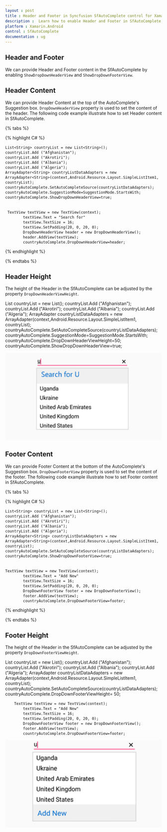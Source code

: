 ```yaml
---
layout : post
title : Header and Footer in Syncfusion SfAutoComplete control for Xamarin.Android
description :  Learn how to enable Header and Footer in SfAutoComplete
platform : Xamarin.Android
control : SfAutoComplete
documentation : ug
---
```


## Header and Footer

We can provide Header and Footer content in the SfAutoComplete by enabling `ShowDropDownHeaderView` and `ShowDropDownFooterView`. 

## Header Content

We can provide Header Content at the top of the AutoComplete's Suggestion box. `DropDownHeaderView` property is used to set the content of the header. The following code example illustrate how to set Header content in SfAutoComplete.


{% tabs %}

{% highlight C# %}
	
	List<String> countryList = new List<String>(); 
	countryList.Add ("Afghanistan");
	countryList.Add ("Akrotiri");
	countryList.Add ("Albania");
	countryList.Add ("Algeria");
	ArrayAdapter<String> countryListDataAdapters = new ArrayAdapter<String>(context,Android.Resource.Layout.SimpleListItem1, countryList);
	countryAutoComplete.SetAutoCompleteSource(countryListDataAdapters);
	countryAutoComplete.SuggestionMode=SuggestionMode.StartsWith;
	countryAutoComplete.ShowDropDownHeaderView=true;


	 TextView textView = new TextView(context);
            textView.Text = "Search for"
            textView.TextSize = 16;
            textView.SetPadding(20, 0, 20, 0);
			DropDownHeaderView header = new DropDownHeaderView();
			header.AddView(textView);
			countryAutoComplete.DropDownHeaderView=header;


	 
{% endhighlight %}

{% endtabs %}
	
## Header Height

The height of the Header in the SfAutoComplete can be adjusted by the property `DropDownHeaderViewHeight`.

List<String> countryList = new List<String>(); 
	countryList.Add ("Afghanistan");
	countryList.Add ("Akrotiri");
	countryList.Add ("Albania");
	countryList.Add ("Algeria");
	ArrayAdapter<String> countryListDataAdapters = new ArrayAdapter<String>(context,Android.Resource.Layout.SimpleListItem1, countryList);
	countryAutoComplete.SetAutoCompleteSource(countryListDataAdapters);
	countryAutoComplete.SuggestionMode=SuggestionMode.StartsWith;
	countryAutoComplete.DropDownHeaderViewHeight=50;
	countryAutoComplete.ShowDropDownHeaderView=true;

![](images/Header.png)

## Footer Content

We can provide Footer Content at the bottom of the AutoComplete's Suggestion box. `DropDownFooterView` property is used to set the content of the footer. The following code example illustrate how to set Footer content in SfAutoComplete.

{% tabs %}

{% highlight C# %}
	
	List<String> countryList = new List<String>(); 
	countryList.Add ("Afghanistan");
	countryList.Add ("Akrotiri");
	countryList.Add ("Albania");
	countryList.Add ("Algeria");
	ArrayAdapter<String> countryListDataAdapters = new ArrayAdapter<String>(context,Android.Resource.Layout.SimpleListItem1, countryList);
	countryAutoComplete.SetAutoCompleteSource(countryListDataAdapters);
	countryAutoComplete.ShowDropDownFooterView=true;


	TextView textView = new TextView(context);
            textView.Text = "Add New"
            textView.TextSize = 16;
            textView.SetPadding(20, 0, 20, 0);
			DropDownFooterView footer = new DropDownFooterView();
			footer.AddView(textView);
			countryAutoComplete.DropDownFooterView=footer;
	 
{% endhighlight %}

{% endtabs %}

## Footer Height

The height of the Header in the SfAutoComplete can be adjusted by the property `DropDownFooterViewHeight`.
	
List<String> countryList = new List<String>(); 
	countryList.Add ("Afghanistan");
	countryList.Add ("Akrotiri");
	countryList.Add ("Albania");
	countryList.Add ("Algeria");
	ArrayAdapter<String> countryListDataAdapters = new ArrayAdapter<String>(context,Android.Resource.Layout.SimpleListItem1, countryList);
	countryAutoComplete.SetAutoCompleteSource(countryListDataAdapters);
    countryAutoComplete.DropDownFooterViewHeight= 50;

		TextView textView = new TextView(context);
            textView.Text = "Add New"
            textView.TextSize = 16;
            textView.SetPadding(20, 0, 20, 0);
			DropDownFooterView footer = new DropDownFooterView();
			footer.AddView(textView);
			countryAutoComplete.DropDownFooterView=footer;

![](images/Footer.png)



